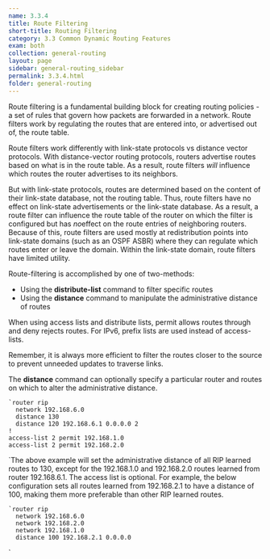 ```yaml
---
name: 3.3.4
title: Route Filtering
short-title: Routing Filtering
category: 3.3 Common Dynamic Routing Features
exam: both
collection: general-routing
layout: page
sidebar: general-routing_sidebar
permalink: 3.3.4.html
folder: general-routing
---
```

Route filtering is a fundamental building block for creating routing policies - a set of rules that govern how packets are forwarded in a network. Route filters work by regulating the routes that are entered into, or advertised out of, the route table.

Route filters work differently with link-state protocols vs distance vector protocols. With distance-vector routing protocols, routers advertise routes based on what is in the route table. As a result, route filters *will* influence which routes the router advertises to its neighbors.

But with link-state protocols, routes are determined based on the content of their link-state database, not the routing table. Thus, route filters have no effect on link-state advertisements or the link-state database. As a result, a route filter can influence the route table of the router on which the filter is configured but has *no*effect on the route entries of neighboring routers. Because of this, route filters are used mostly at redistribution points into link-state domains (such as an OSPF ASBR) where they can regulate which routes enter or leave the domain. Within the link-state domain, route filters have limited utility.

Route-filtering is accomplished by one of two-methods:
- Using the **distribute-list** command to filter specific routes
- Using the **distance** command to manipulate the administrative distance of routes

When using access lists and distribute lists, permit allows routes through and deny rejects routes. For IPv6, prefix lists are used instead of access-lists.

Remember, it is always more efficient to filter the routes closer to the source to prevent unneeded updates to traverse links.

The **distance** command can optionally specify a particular router and routes on which to alter the administrative distance.
```
`router rip
  network 192.168.6.0
  distance 130
  distance 120 192.168.6.1 0.0.0.0 2
!
access-list 2 permit 192.168.1.0
access-list 2 permit 192.168.2.0
```
`The above example will set the administrative distance of all RIP learned routes to 130, except for the 192.168.1.0 and 192.168.2.0 routes learned from router 192.168.6.1. The access list is optional. For example, the below configuration sets all routes learned from 192.168.2.1 to have a distance of 100, making them more preferable than other RIP learned routes.
```
`router rip
  network 192.168.6.0
  network 192.168.2.0
  network 192.168.1.0
  distance 100 192.168.2.1 0.0.0.0
```
`
